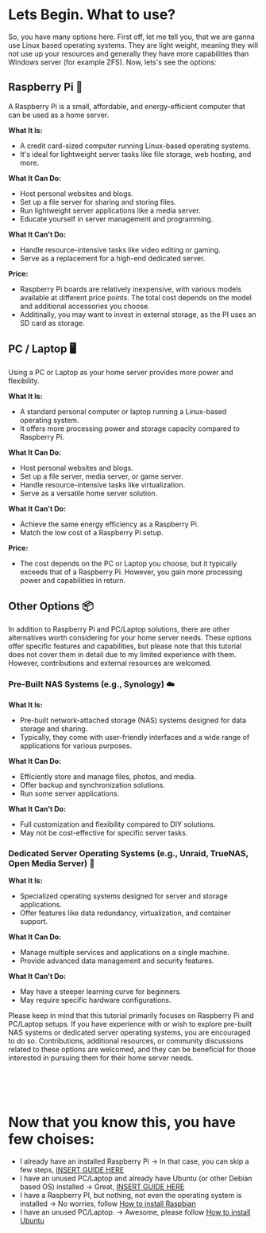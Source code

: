 # Lets Begin. What to use?

So, you have many options here. First off, let me tell you, that we are ganna use Linux based operating systems. They are light weight, meaning they will not use up your resources and generally they have more capabilities than Windows server (for example ZFS). Now, lets's see the options:



## Raspberry Pi 🍓

A Raspberry Pi is a small, affordable, and energy-efficient computer that can be used as a home server.

**What It Is:**
- A credit card-sized computer running Linux-based operating systems.
- It's ideal for lightweight server tasks like file storage, web hosting, and more.

**What It Can Do:**
- Host personal websites and blogs.
- Set up a file server for sharing and storing files.
- Run lightweight server applications like a media server.
- Educate yourself in server management and programming.

**What It Can't Do:**
- Handle resource-intensive tasks like video editing or gaming.
- Serve as a replacement for a high-end dedicated server.

**Price:**
- Raspberry Pi boards are relatively inexpensive, with various models available at different price points. The total cost depends on the model and additional accessories you choose.
- Additinally, you may want to invest in external storage, as the PI uses an SD card as storage. 

## PC / Laptop 🖥️

Using a PC or Laptop as your home server provides more power and flexibility.

**What It Is:**
- A standard personal computer or laptop running a Linux-based operating system.
- It offers more processing power and storage capacity compared to Raspberry Pi.

**What It Can Do:**
- Host personal websites and blogs.
- Set up a file server, media server, or game server.
- Handle resource-intensive tasks like virtualization.
- Serve as a versatile home server solution.

**What It Can't Do:**
- Achieve the same energy efficiency as a Raspberry Pi.
- Match the low cost of a Raspberry Pi setup.

**Price:**
- The cost depends on the PC or Laptop you choose, but it typically exceeds that of a Raspberry Pi. However, you gain more processing power and capabilities in return.



## Other Options 📦

In addition to Raspberry Pi and PC/Laptop solutions, there are other alternatives worth considering for your home server needs. These options offer specific features and capabilities, but please note that this tutorial does not cover them in detail due to my limited experience with them. However, contributions and external resources are welcomed.

### Pre-Built NAS Systems (e.g., Synology) ☁️

**What It Is:**
- Pre-built network-attached storage (NAS) systems designed for data storage and sharing.
- Typically, they come with user-friendly interfaces and a wide range of applications for various purposes.

**What It Can Do:**
- Efficiently store and manage files, photos, and media.
- Offer backup and synchronization solutions.
- Run some server applications.

**What It Can't Do:**
- Full customization and flexibility compared to DIY solutions.
- May not be cost-effective for specific server tasks.

### Dedicated Server Operating Systems (e.g., Unraid, TrueNAS, Open Media Server) 📀

**What It Is:**
- Specialized operating systems designed for server and storage applications.
- Offer features like data redundancy, virtualization, and container support.

**What It Can Do:**
- Manage multiple services and applications on a single machine.
- Provide advanced data management and security features.

**What It Can't Do:**
- May have a steeper learning curve for beginners.
- May require specific hardware configurations.

Please keep in mind that this tutorial primarily focuses on Raspberry Pi and PC/Laptop setups. If you have experience with or wish to explore pre-built NAS systems or dedicated server operating systems, you are encouraged to do so. Contributions, additional resources, or community discussions related to these options are welcomed, and they can be beneficial for those interested in pursuing them for their home server needs.


<br><br><br>

# Now that you know this, you have few choises:
- I already have an installed Raspberry Pi -> In that case, you can skip a few steps, [INSERT GUIDE HERE]()
- I have an unused PC/Laptop and already have Ubuntu (or other Debian based OS) installed -> Great, [INSERT GUIDE HERE]()
- I have a Raspberry PI, but nothing, not even the operating system is installed -> No worries, follow [How to install Raspbian](./01_How-to-install-raspbian.md)
- I have an unused PC/Laptop. -> Awesome, please follow [How to install Ubuntu](./01_How-to-install-ubuntu.md)
